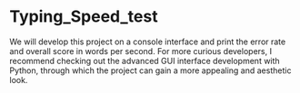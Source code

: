 # Typing_Speed_test
We will develop this project on a console interface and print the error rate and overall score in words per second. For more curious developers, I recommend checking out the advanced GUI interface development with Python, through which the project can gain a more appealing and aesthetic look.
